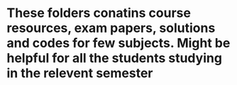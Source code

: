 # These folders conatins course resources, exam papers, solutions and codes for few subjects. Might be helpful for all the students studying in the relevent semester
